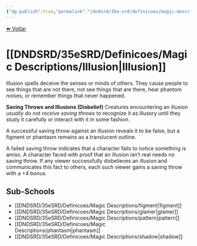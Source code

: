 ```yaml
---
{"dg-publish":true,"permalink":"/dndsrd/35e-srd/definicoes/magic-descriptions/illusion/","dgHomeLink":true,"dgPassFrontmatter":false}
---
```


 
<a href="javascript:history.back()">⬅️ Voltar</a>
# [[DNDSRD/35eSRD/Definicoes/Magic Descriptions/Illusion|Illusion]]
Illusion spells deceive the senses or minds of others. They cause people to see things that are not there, not see things that are there, hear phantom noises, or remember things that never happened.

**Saving Throws and Illusions (Disbelief)**
Creatures encountering an illusion *usually do not receive saving throws* to recognize it as illusory until they study it carefully or interact with it in some fashion.

A successful saving throw against an illusion reveals it to be false, but a figment or phantasm remains as a translucent outline.

A failed saving throw indicates that a character fails to notice something is amiss. A character faced with proof that an illusion isn’t real needs no saving throw. If any viewer successfully disbelieves an illusion and communicates this fact to others, each such viewer gains a saving throw with a +4 bonus.

## Sub-Schools
- [[DNDSRD/35eSRD/Definicoes/Magic Descriptions/figment|figment]]
- [[DNDSRD/35eSRD/Definicoes/Magic Descriptions/glamer|glamer]]
- [[DNDSRD/35eSRD/Definicoes/Magic Descriptions/pattern|pattern]]
- [[DNDSRD/35eSRD/Definicoes/Magic Descriptions/phantasm|phantasm]]
- [[DNDSRD/35eSRD/Definicoes/Magic Descriptions/shadow|shadow]]
